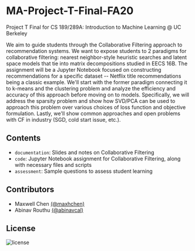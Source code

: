 # MA-Project-T-Final-FA20

Project T Final for CS 189/289A: Introduction to Machine Learning @ UC Berkeley

We aim to guide students through the Collaborative Filtering approach to recommendation systems. We want to expose students to 2 paradigms for collaborative filtering: nearest neighbor-style heuristic searches and latent space models that tie into matrix decompositions studied in EECS 16B. The assignment will be a Jupyter Notebook focused on constructing recommendations for a specific dataset -- Netflix title recommendations being a classic example. We'll start with the former paradigm connecting it to k-means and the clustering problem and analyze the efficiency and accuracy of this approach before moving on to models. Specifically, we will address the sparsity problem and show how SVD/PCA can be used to approach this problem over various choices of loss function and objective formulation. Lastly, we'll show common approaches and open problems with CF in industry (SGD, cold start issue, etc.).

## Contents

- `documentation`: Slides and notes on Collaborative Filtering
- `code`: Jupyter Notebook assignment for Collaborative Filtering, along with necessary files and scripts
- `assessment`: Sample questions to assess student learning

## Contributors

- Maxwell Chen [(@maxhchen)][maxwell]
- Abinav Routhu [(@abinavcal)][abinav]

[maxwell]: https://github.com/maxhchen
[abinav]: https://github.com/abinavcal

## License

![license](https://img.shields.io/badge/license-MIT-brightgreen)
